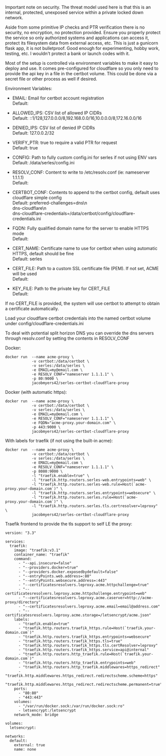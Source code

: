 Important note on security. The threat model used here is that this is an internal, protected, unexposed service within a private locked down network.

Aside from some primitive IP checks and PTR verification there is no security, no encryption, no protection provided. Ensure you properly protect the service so only authorized systems and applications can access it, protect its filesystem data from external access, etc. This is just a gunicorn flask app, it is not bulletproof. Good enough for experimenting, hobby work, testing, etc. I wouldn't protect a bank or launch codes with it.

Most of the setup is controlled via environment variables to make it easy to deploy and use. It comes pre-configured for cloudflare so you only need to provide the api key in a file in the certbot volume. This could be done via a secret file or other process as well if desired.

Environment Variables:

- EMAIL: Email for certbot account registration<br>
Default: 

- ALLOWED_IPS:  CSV list of allowed IP CIDRs<br>
Default: ::1/128,127.0.0.0/8,192.168.0.0/16,10.0.0.0/8,172.16.0.0/16

- DENIED_IPS: CSV list of denied IP CIDRs<br>
Default: 127.0.0.2/32

- VERIFY_PTR: true to require a valid PTR for request<br>
Default: true

- CONFIG: Path to fully custom config.ini for serles if not using ENV vars<br>
Default: /data/serles/config.ini

- RESOLV_CONF: Content to write to /etc/resolv.conf (ie: nameserver 1.1.1.1)<br>
Default:

- CERTBOT_CONF: Contents to append to the certbot config, default uses cloudflare simple config<br>
Default: preferred-challenges=dns\n\
dns-cloudflare\n\
dns-cloudflare-credentials=/data/certbot/config/cloudflare-credentials.ini

- FQDN: Fully qualified domain name for the server to enable HTTPS mode<br>
Default: 

- CERT_NAME: Certificate name to use for certbot when using automatic HTTPS, default should be fine<br>
Default: serles

- CERT_FILE: Path to a custom SSL certificate file (PEM). If not set, ACME will be used<br>
Default:

- KEY_FILE: Path to the private key for CERT_FILE<br>
Default:

If no CERT_FILE is provided, the system will use certbot to attempt to obtain a certificate automatically.

Load your cloudflare certbot credentials into the named certbot volume under config/cloudflare-credentials.ini

To deal with potential split horizon DNS you can override the dns servers through resolv.conf by setting the contents in RESOLV_CONF

Docker:
```
docker run  --name acme-proxy \
            -v certbot:/data/certbot \
            -v serles:/data/serles \
            -e EMAIL=my@email.com \
            -e RESOLV_CONF="nameserver 1.1.1.1" \
            -p 80:9000 \
            jacobmyers42/serles-certbot-cloudflare-proxy
```

Docker (with automatic https):
```
docker run  --name acme-proxy \
            -v certbot:/data/certbot \
            -v serles:/data/serles \
            -e EMAIL=my@email.com \
            -e RESOLV_CONF="nameserver 1.1.1.1" \
            -e FQDN="acme-proxy.your-domain.com" \
            -p 443:9000 \
            jacobmyers42/serles-certbot-cloudflare-proxy
```

With labels for traefik (if not using the built-in acme):
```
docker run  --name acme-proxy \
            -v certbot:/data/certbot \
            -v serles:/data/serles \
            -e EMAIL=my@email.com \
            -e RESOLV_CONF="nameserver 1.1.1.1" \
            -p 8080:9000 \
            -l "traefik.enable=true" \
            -l "traefik.http.routers.serles-web.entrypoints=web" \
            -l "traefik.http.routers.serles-web.rule=Host(`acme-proxy.your-domain.com`)" \
            -l "traefik.http.routers.serles.entrypoints=websecure" \
            -l "traefik.http.routers.serles.rule=Host(`acme-proxy.your-domain.com`)" \
            -l "traefik.http.routers.serles.tls.certresolver=leproxy" \
            jacobmyers42/serles-certbot-cloudflare-proxy
```

Traefik frontend to provide the tls support to self LE the proxy:
```
version: "3.3"

services:
  traefik:
    image: "traefik:v3.1"
    container_name: "traefik"
    command:
      - "--api.insecure=false"
      - "--providers.docker=true"
      - "--providers.docker.exposedbydefault=false"
      - "--entryPoints.web.address=:80"
      - "--entryPoints.websecure.address=:443"
      - "--certificatesresolvers.leproxy.acme.httpchallenge=true"
      - "--certificatesresolvers.leproxy.acme.httpchallenge.entrypoint=web"
      - "--certificatesresolvers.leproxy.acme.caserver=http://acme-proxy/directory"
      - "--certificatesresolvers.leproxy.acme.email=email@address.com"
      - "--certificatesresolvers.leproxy.acme.storage=/letsencrypt/acme.json"
    labels:
      - "traefik.enable=true"  
      - "traefik.http.routers.traefik_https.rule=Host(`traefik.your-domain.com`)"
      - "traefik.http.routers.traefik_https.entrypoints=websecure"
      - "traefik.http.routers.traefik_https.tls=true"
      - "traefik.http.routers.traefik_https.tls.certResolver=leproxy"
      - "traefik.http.routers.traefik_https.service=api@internal"
      - "traefik.http.routers.http_traefik.rule=Host(`traefik.your-domain.com`)"
      - "traefik.http.routers.http_traefik.entrypoints=web"
      - "traefik.http.routers.http_traefik.middlewares=https_redirect"
      - "traefik.http.middlewares.https_redirect.redirectscheme.scheme=https"
      - "traefik.http.middlewares.https_redirect.redirectscheme.permanent=true"
    ports:
      - "80:80"
      - "443:443"
    volumes:
      - "/var/run/docker.sock:/var/run/docker.sock:ro"
      - letsencrypt:/letsencrypt
    network_mode: bridge

volumes:
  letsencrypt:

networks:
  default:
    external: true
    name: none
```
